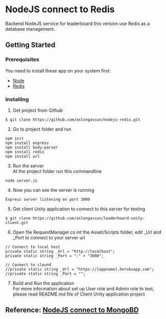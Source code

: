 # NodeJS connect to Redis

Backend NodeJS service for leaderboard this version use Redis as a database management.

## Getting Started

### Prerequisites
You need to install these app on your system first:<br />
- [Node](https://nodejs.org/en/)<br />
- [Redis](https://redis.io/download)<br />

### Installing

1) Get project from Github<br />
```
$ git clone https://github.com/aslongassun/nodejs-redis.git
```
2) Go to project folder and run<br/>
```
npm init
npm install express
npm install body-parser
npm install redis
npm install url
```
3) Run the server<br/>
At the project folder run this commandline<br/>
```
node server.js
```
4) Now you can see the server is running<br/>
```
Express server listening on port 3000
```
5) Get client Unity application to connect to this server for testing<br/>
```
$ git clone https://github.com/aslongassun/leaderboard-unity-client.git
```
6) Open file RequestManager.cs int the Asset/Scripts folder, edit _Url and _Port to connect to your server url<br/>
```
// Connect to local host
private static string _Url = "http://localhost";
private static string _Port = ":" + "3000";

// Connect to clound
//private static string _Url = "https://[appname].herokuapp.com";
//private static string _Port = "";
```
7) Build and Run the application<br/>
For more information about set up User role and Admin role to test, please read README.md file of Client Unity application project

## Reference: [NodeJS connect to MongoBD ](https://github.com/aslongassun/nodejs-mongodb)<br />
